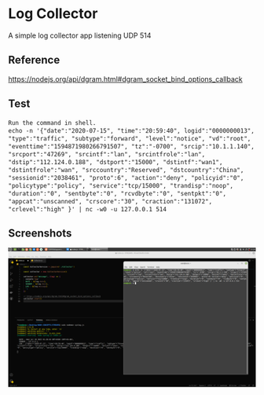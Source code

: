 # Log Collector

A simple log collector app listening UDP 514

## Reference

https://nodejs.org/api/dgram.html#dgram_socket_bind_options_callback

## Test

```
Run the command in shell.
echo -n '{"date":"2020-07-15", "time":"20:59:40", logid":"0000000013", "type":"traffic", "subtype":"forward", "level":"notice", "vd":"root", "eventtime":"1594871980266791507", "tz":"-0700", "srcip":"10.1.1.140", "srcport":"47269", "srcintf":"lan", "srcintfrole":"lan", "dstip":"112.124.0.188", "dstport":"15000", "dstintf":"wan1", "dstintfrole":"wan", "srccountry":"Reserved", "dstcountry":"China", "sessionid":"2038461", "proto":6", "action":"deny", "policyid":"0", "policytype":"policy", "service":"tcp/15000", "trandisp":"noop", "duration":"0", "sentbyte":"0", "rcvdbyte":"0", "sentpkt":"0", "appcat":"unscanned", "crscore":"30", "craction":"131072", "crlevel":"high" }' | nc -w0 -u 127.0.0.1 514

```

## Screenshots

![App Screenshot](./Screenshot%20from%202022-07-20%2001-29-03.png)
